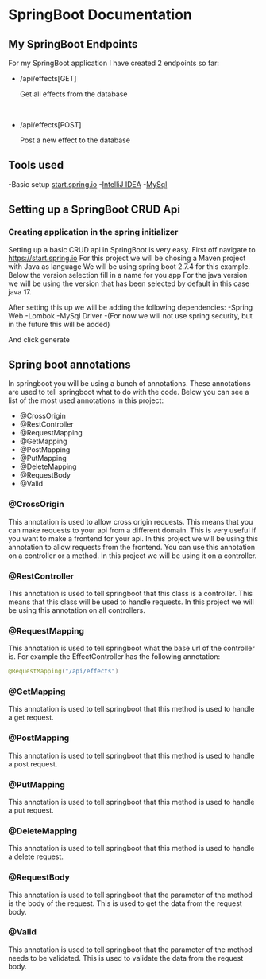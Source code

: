# SpringBoot Documentation


## My SpringBoot Endpoints
For my SpringBoot application I have created 2 endpoints so far:
- /api/effects[GET]

  Get all effects from the database

<br>

- /api/effects[POST]
  
  Post a new effect to the database

## Tools used
  -Basic setup [start.spring.io](https://start.spring.io)
  -[IntelliJ IDEA](https://www.jetbrains.com/idea/)
  -[MySql](https://www.mysql.com)

## Setting up a SpringBoot CRUD Api

### Creating application in the spring initializer
  Setting up a basic CRUD api in SpringBoot is very easy. 
  First off navigate to https://start.spring.io
  For this project we will be chosing a Maven project with Java as language
  We will be using spring boot 2.7.4 for this example. Below the version selection fill in a name for you app
  For the java version we will be using the version that has been selected by default in this case java 17.
  
  After setting this up we will be adding the following dependencies:
    -Spring Web
    -Lombok
    -MySql Driver
    -(For now we will not use spring security, but in the future this will be added)
    
  And click generate

  ## Spring boot annotations
  In springboot you will be using a bunch of annotations. These annotations are used to tell springboot what to do with the code. Below you can see a list of the most used annotations in this project:

  - @CrossOrigin
  - @RestController
  - @RequestMapping
  - @GetMapping
  - @PostMapping
  - @PutMapping
  - @DeleteMapping
  - @RequestBody
  - @Valid

  ### @CrossOrigin
  This annotation is used to allow cross origin requests. This means that you can make requests to your api from a different domain. This is very useful if you want to make a frontend for your api. In this project we will be using this annotation to allow requests from the frontend. You can use this annotation on a controller or a method. In this project we will be using it on a controller.

  ### @RestController
  This annotation is used to tell springboot that this class is a controller. This means that this class will be used to handle requests. In this project we will be using this annotation on all controllers.

  ### @RequestMapping
  This annotation is used to tell springboot what the base url of the controller is. For example the EffectController has the following annotation:
  ```java
  @RequestMapping("/api/effects")
  ```
### @GetMapping
This annotation is used to tell springboot that this method is used to handle a get request.

### @PostMapping
This annotation is used to tell springboot that this method is used to handle a post request.

### @PutMapping
This annotation is used to tell springboot that this method is used to handle a put request.

### @DeleteMapping
This annotation is used to tell springboot that this method is used to handle a delete request.

### @RequestBody
This annotation is used to tell springboot that the parameter of the method is the body of the request. This is used to get the data from the request body.

### @Valid
This annotation is used to tell springboot that the parameter of the method needs to be validated. This is used to validate the data from the request body.





 
  
  
  
